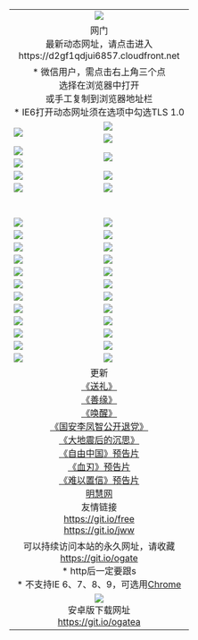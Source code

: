 ﻿<table>
  <tr></tr>
  <tr><td colspan=2 align=center><img src="https://cloud.githubusercontent.com/assets/11880933/13434984/f430fae2-e012-11e5-814f-c2df1e82b247.jpg" /></td></tr>
  <tr><td colspan=2 align=center>网门<br>最新动态网址，请点击进入
<br>https://d2gf1qdjui6857.cloudfront.net
    </td>
  </tr>
  <tr>
    <td colspan=2 align=center>* 微信用户，需点击右上角三个点<br>选择在浏览器中打开<br>或手工复制到浏览器地址栏
    <br>* IE6打开动态网址须在选项中勾选TLS 1.0</td>
  </tr>
  <tr>
    <td rowspan=2><a href="https://d2gf1qdjui6857.cloudfront.net/ogUP.aspx?name=11DKC.mp4&list=11DKC" target="_blank"><img src="https://d2gf1qdjui6857.cloudfront.net/Up/11DKC1.jpg" /></a></td> 
    <td><div><a href="https://d2gf1qdjui6857.cloudfront.net/ogUP.aspx?name=LRWS.mp4&list=LRWS" target="_blank"><img src="https://d2gf1qdjui6857.cloudfront.net/Up/LRWS.jpg" /></a></td>
   </tr>
  <tr>
    <td><a href="https://d2gf1qdjui6857.cloudfront.net/ogNiceVedio.aspx" target="_blank"><img src="https://d2gf1qdjui6857.cloudfront.net/Up/11TGKDY.jpg" /></a></td>
  </tr>
  <tr>
    <td><a href="https://d2gf1qdjui6857.cloudfront.net/ogUP.aspx?name=JQR.mp4&count=2" target="_blank"><img src="https://d2gf1qdjui6857.cloudfront.net/Up/JQR.jpg" /></a></td>   
    <td rowspan=2><a href="https://d2gf1qdjui6857.cloudfront.net/ogUP.aspx?name=JP.mp4&count=9" target="_blank"><img src="https://d2gf1qdjui6857.cloudfront.net/Up/JP.jpg" /></td>
  </tr>
  <tr>
    <td><a href="https://d2gf1qdjui6857.cloudfront.net/ogUP.aspx?name=WH.mp4" target="_blank"><img src="https://d2gf1qdjui6857.cloudfront.net/Up/WH.jpg" /></a></td>
  </tr>
  <tr>
    <td><a href="https://d2gf1qdjui6857.cloudfront.net/ogUP.aspx?name=SSZJ.mp4&list=SSZJ" target="_blank"><img src="https://d2gf1qdjui6857.cloudfront.net/Up/SSZJ.jpg" /></a></td>
    <td><a href="https://d2gf1qdjui6857.cloudfront.net/ogUP.aspx?name=1XQK.mp4&count=13" target="_blank"><img src="https://d2gf1qdjui6857.cloudfront.net/Up/1XQK.jpg" /></a</td>
  </tr>
  <tr>
    <td><a href="https://d2gf1qdjui6857.cloudfront.net/ogUP.aspx?name=ZY.mp4&count=2015|16" target="_blank"><img src="https://d2gf1qdjui6857.cloudfront.net/Up/ZY.jpg" /></a</td>
    <td><a href="https://d2gf1qdjui6857.cloudfront.net/ogUP.aspx?name=XTFY.mp4&count=B|2,A|24" target="_blank"><img src="https://d2gf1qdjui6857.cloudfront.net/Up/XTFY.jpg" /></a></td>
  </tr>
  <tr height="40">
  </tr>
  <tr>
    <td><a href="https://d2gf1qdjui6857.cloudfront.net/ogUP.aspx?name=4EE/QQ.mp4&list=4EEQQ" target="_blank"><img src="https://d2gf1qdjui6857.cloudfront.net/Up/4EE/QQ0.jpg"/></a></td>
    <td><a href="https://d2gf1qdjui6857.cloudfront.net/ogUP.aspx?name=4EE/HQ.mp4&list=4EEHQ" target="_blank"><img src="https://d2gf1qdjui6857.cloudfront.net/Up/4EE/HQ0.jpg"/></a></td>
  </tr>
  <tr>
    <td><a href="https://d2gf1qdjui6857.cloudfront.net/ogUP.aspx?name=4EE/ZG.mp4&list=4EEZG" target="_blank"><img src="https://d2gf1qdjui6857.cloudfront.net/Up/4EE/ZG0.jpg"/></a></td>
    <td><a href="https://d2gf1qdjui6857.cloudfront.net/ogUP.aspx?name=4EE/DJ.mp4&list=4EEDJ" target="_blank"><img src="https://d2gf1qdjui6857.cloudfront.net/Up/4EE/DJ0.jpg"/></a></td>
  </tr>
  <tr>
    <td><a href="https://d2gf1qdjui6857.cloudfront.net/ogUP.aspx?name=4EE/GX.mp4&list=4EEGX" target="_blank"><img src="https://d2gf1qdjui6857.cloudfront.net/Up/4EE/GX0.jpg"/></a></td>
    <td><a href="https://d2gf1qdjui6857.cloudfront.net/ogUP.aspx?name=4EE/HD.mp4&list=4EEHD" target="_blank"><img src="https://d2gf1qdjui6857.cloudfront.net/Up/4EE/HD0.jpg"/></a></td>
  </tr>
  <tr>
    <td><a href="https://d2gf1qdjui6857.cloudfront.net/ogUP.aspx?name=4EE/TX.mp4&list=4EETX" target="_blank"><img src="https://d2gf1qdjui6857.cloudfront.net/Up/4EE/TX0.jpg"/></a></td>
    <td><a href="https://d2gf1qdjui6857.cloudfront.net/ogUP.aspx?name=4EE/WZ.mp4&list=4EEWZ" target="_blank"><img src="https://d2gf1qdjui6857.cloudfront.net/Up/4EE/WZ0.jpg"/></a></td>
  </tr>
  <tr>
    <td><a href="https://d2gf1qdjui6857.cloudfront.net/onUP.aspx?name=https://d1ni6yqhqrtjo7.cloudfront.net/" target="_blank"><img src="https://d2gf1qdjui6857.cloudfront.net/Up/0DTW.jpg"/></a></td>
    <td><a href="https://d2gf1qdjui6857.cloudfront.net/onUP.aspx?name=https://d240ns8up8earz.cloudfront.net/acenter/" target="_blank"><img src="https://d2gf1qdjui6857.cloudfront.net/Up/0TDW.jpg" /></a></td>
  </tr>
  <tr>
    <td><a href="https://d2gf1qdjui6857.cloudfront.net/onUP.aspx?name=https://d4508d6vomz2p.cloudfront.net/gb/nsc413.htm" target="_blank"><img src="https://d2gf1qdjui6857.cloudfront.net/Up/0DJY.jpg" /></a></td>
    <td><a href="https://d2gf1qdjui6857.cloudfront.net/onUP.aspx?name=https://d4apjbhkuxer1.cloudfront.net/xtr/gb/prog204.html" target="_blank"><img src="https://d2gf1qdjui6857.cloudfront.net/Up/0XTR.jpg" /></a></td>
  </tr>
  <tr>
    <td><a href="https://d2gf1qdjui6857.cloudfront.net/onUP.aspx?name=https://d3aj00iefsmfgc.cloudfront.net/" target="_blank"><img src="https://d2gf1qdjui6857.cloudfront.net/Up/0MHW.jpg" /></a></td>
    <td><a href="https://d2gf1qdjui6857.cloudfront.net/onUP.aspx?name=https://d20wz7qt14x5d2.cloudfront.net/" target="_blank"><img src="https://d2gf1qdjui6857.cloudfront.net/Up/0ZJW.jpg" /></a></td>
  </tr>
  <tr>
    <td><a href="https://d2gf1qdjui6857.cloudfront.net/ogUP.aspx?name=0FG.zip" target="_blank"><img src="https://d2gf1qdjui6857.cloudfront.net/Up/0FG.jpg" /></a></td>
    <td><a href="https://d2gf1qdjui6857.cloudfront.net/ogUP.aspx?name=0FGA.apk" target="_blank"><img src="https://d2gf1qdjui6857.cloudfront.net/Up/0FGA.jpg" /></a></td>
  </tr>
  <tr>
    <td><a href="https://d2gf1qdjui6857.cloudfront.net/ogUP.aspx?name=0U.zip" target="_blank"><img src="https://d2gf1qdjui6857.cloudfront.net/Up/0U.jpg" /></a></td>
    <td><a href="https://d2gf1qdjui6857.cloudfront.net/ogUP.aspx?name=0UA.apk" target="_blank"><img src="https://d2gf1qdjui6857.cloudfront.net/Up/0UA.jpg" /></a></td>
  </tr>
  <tr>
    <td><a href="https://d2gf1qdjui6857.cloudfront.net/ogUP.aspx?name=0iPPOTV.zip" target="_blank"><img src="https://d2gf1qdjui6857.cloudfront.net/Up/0iPPOTV.jpg" /></a></td>
    <td><a href="https://d2gf1qdjui6857.cloudfront.net/ogUP.aspx?name=0iNTD.apk" target="_blank"><img src="https://d2gf1qdjui6857.cloudfront.net/Up/0iNTD.jpg" /></a></td>
  </tr>
  <tr>
    <td><a href="https://d2gf1qdjui6857.cloudfront.net/ogDY.aspx" target="_blank"><img src="https://d2gf1qdjui6857.cloudfront.net/Up/0FK.jpg" /></a></td>
    <td><a href="https://d2gf1qdjui6857.cloudfront.net/ogST.aspx" target="_blank"><img src="https://d2gf1qdjui6857.cloudfront.net/Up/0ST.jpg" /></a></td> 
  </tr>
  <tr>
    <td><a href="https://d2gf1qdjui6857.cloudfront.net/ogNice.aspx" target="_blank"><img src="https://d2gf1qdjui6857.cloudfront.net/Up/0WCYY.jpg" /></a></td>
    <td><a href="https://d2gf1qdjui6857.cloudfront.net/onCO.aspx?list=XWPL&mode=" target="_blank"><img src="https://d2gf1qdjui6857.cloudfront.net/Up/0WZTT.jpg" /></a></td> 
  </tr>
  <tr>
    <td colspan=2 align=center>更新<br>
      <a href="https://d2gf1qdjui6857.cloudfront.net/ogUP.aspx?name=4ESL.mp4" target="_blank">《送礼》</a><br>
      <a href="https://d2gf1qdjui6857.cloudfront.net/ogUP.aspx?name=4ESY.mp4" target="_blank">《善缘》</a><br>
      <a href="https://d2gf1qdjui6857.cloudfront.net/ogUP.aspx?name=4EHX.mp4" target="_blank">《唤醒》</a><br>
      <a href="https://d2gf1qdjui6857.cloudfront.net/ogUP.aspx?name=4LFZ.mp4" target="_blank">《国安李凤智公开退党》</a><br>
      <a href="https://d2gf1qdjui6857.cloudfront.net/ogUP.aspx?name=4DDZHDCS.mp4" target="_blank">《大地震后的沉思》</a><br>
      <a href="https://d2gf1qdjui6857.cloudfront.net/ogUP.aspx?name=11ZYZG0.mp4" target="_blank">《自由中国》预告片</a><br>
      <a href="https://d2gf1qdjui6857.cloudfront.net/ogUP.aspx?name=11XR.mp4" target="_blank">《血刃》预告片</a><br>
      <a href="https://d2gf1qdjui6857.cloudfront.net/ogUP.aspx?name=11NYZX.mp4&count=2" target="_blank">《难以置信》预告片</a><br>
      <a href="https://d2gf1qdjui6857.cloudfront.net/onUP.aspx?name=https://www.minghui.org/" target="_blank">明慧网</a><br>
      友情链接<br>
      <a href="https://d2gf1qdjui6857.cloudfront.net/onUP.aspx?name=https://git.io/free" target="_blank">https://git.io/free</a><br>
      <a href="https://d2gf1qdjui6857.cloudfront.net/onUP.aspx?name=https://git.io/jww" target="_blank">https://git.io/jww</a></td>
    </td>
  </tr>
  <tr>
    <td colspan=2 align=center>可以持续访问本站的永久网址，请收藏<br/><a href="https://git.io/ogate" target="_blank">https://git.io/ogate</a><br/>* http后一定要跟s<br/>* 不支持IE 6、7、8、9，可选用<a href="https://d2gf1qdjui6857.cloudfront.net/ogUP.aspx?name=0ChromePortable.zip">Chrome</a></td>
  </tr>
  <tr>
    <td colspan=2 align=center><a href="https://d2gf1qdjui6857.cloudfront.net/ogUP.aspx?name=0oGate.apk" target="_blank"><img src="https://cloud.githubusercontent.com/assets/11880933/13720399/75e143ee-e842-11e5-9f0a-1421f423c80f.jpg" /></a><br>安卓版下载网址<br><a href="https://git.io/ogatea">https://git.io/ogatea</a></td>
  </tr>
  <!--tr>
    <td colspan=2 align=center>可能失效的动态网址
    </td>
  </tr-->
</table>
